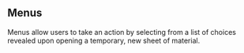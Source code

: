 ## Menus

Menus allow users to take an action by selecting from a list of choices revealed upon opening a temporary, new sheet of material.
